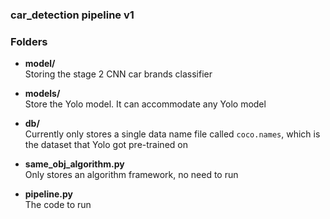 ### car_detection pipeline v1

### Folders

- **model/**  
  Storing the stage 2 CNN car brands classifier

- **models/**  
  Store the Yolo model. It can accommodate any Yolo model

- **db/**  
  Currently only stores a single data name file called `coco.names`, which is the dataset that Yolo got pre-trained on

- **same_obj_algorithm.py**  
  Only stores an algorithm framework, no need to run

- **pipeline.py**  
  The code to run
